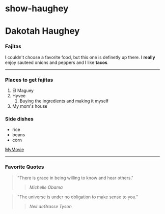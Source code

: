 # show-haughey
# Dakotah Haughey
### Fajitas
I couldn't choose a favorite food, but this one is definetly up there. I **really** enjoy sauteed onions and peppers and I like **tacos**.

---
### Places to get fajitas
1. El Maguey
2. Hyvee
    1. Buying the ingredients and making it myself
3. My mom's house

### Side dishes
* rice
* beans
* corn

[MyMovie](MyMovie.md)

---
### Favorite Quotes
> "There is grace in being willing to know and hear others."
>> *Michelle Obama*

> "The universe is under no obligation to make sense to you."
>> *Neil deGrasse Tyson*